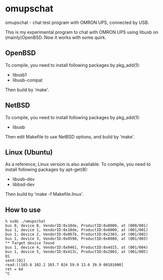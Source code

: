 omupschat
=========

omupschat - chat test program with OMRON UPS, connected by USB.

This is my experimental program to chat with OMRON UPS using libusb on
(mainly)OpenBSD.  Now it works with some quirk.

OpenBSD
-------
To compile, you need to install following packages by pkg_add(1):
- libusb1
- libusb-compat

Then build by 'make'.

NetBSD
------
To compile, you need to install following packages by pkg_add(1):
- libusb

Then edit Makefile to use NetBSD options, and build by 'make'.

Linux (Ubuntu)
--------------
As a reference, Linux version is also available.
To compile, you need to install following packages by apt-get(8):
- libusb-dev
- libbsd-dev

Then build by 'make -f Makefile.linux'.

How to use
----------
```
% sudo ./omupschat
bus 0, device 0, VendorID:0x10de, ProductID:0x0000, at (000/001)
bus 1, device 1, VendorID:0x10de, ProductID:0x0000, at (001/001)
bus 1, device 2, VendorID:0x067b, ProductID:0x2303, at (001/002)
bus 1, device 3, VendorID:0x0590, ProductID:0x0080, at (001/003)
** Target device found
bus 1, device 4, VendorID:0x0461, ProductID:0x4d15, at (001/004)
bus 1, device 5, VendorID:0x413c, ProductID:0x2003, at (001/005)
Q1
send:[Q1]
read:[(103.6 102.2 103.7 024 59.9 13.6 39.9 00101000]
ret = 64
^C
```
